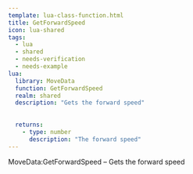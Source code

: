 ```yaml
---
template: lua-class-function.html
title: GetForwardSpeed
icon: lua-shared
tags:
  - lua
  - shared
  - needs-verification
  - needs-example
lua:
  library: MoveData
  function: GetForwardSpeed
  realm: shared
  description: "Gets the forward speed"
  
  
  returns:
    - type: number
      description: "The forward speed"
---
```


<div class="lua__search__keywords">
MoveData:GetForwardSpeed &#x2013; Gets the forward speed
</div>
